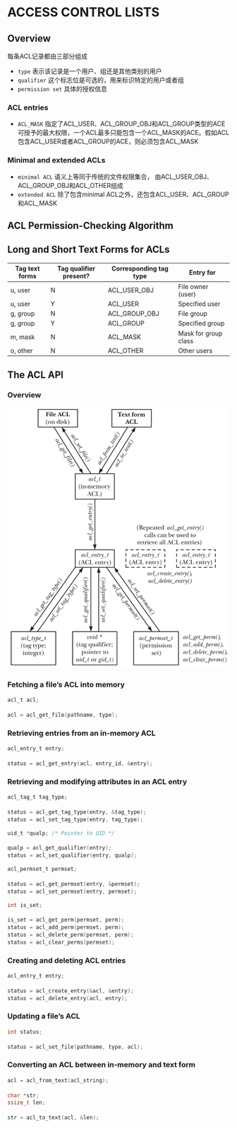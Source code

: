 # ACCESS CONTROL LISTS

## Overview
每条ACL记录都由三部分组成
- `type` 表示该记录是一个用户、组还是其他类别的用户
- `qualifier` 这个标志位是可选的，用来标识特定的用户或者组
- `permission set` 具体的授权信息

### ACL entries
- `ACL_MASK` 指定了ACL_USER、ACL_GROUP_OBJ和ACL_GROUP类型的ACE可授予的最大权限，一个ACL最多只能包含一个ACL_MASK的ACE。假如ACL包含ACL_USER或者ACL_GROUP的ACE，则必须包含ACL_MASK

### Minimal and extended ACLs
- `minimal ACL` 语义上等同于传统的文件权限集合， 由ACL_USER_OBJ、ACL_GROUP_OBJ和ACL_OTHER组成
- `extended ACL` 除了包含minimal ACL之外，还包含ACL_USER、ACL_GROUP和ACL_MASK

## ACL Permission-Checking Algorithm

## Long and Short Text Forms for ACLs
| Tag text forms | Tag qualifier present? | Corresponding tag type | Entry for |
| --- | --- | --- | --- |
| u, user | N | ACL_USER_OBJ | File owner (user) |
| u, user | Y | ACL_USER | Specified user |
| g, group | N | ACL_GROUP_OBJ | File group |
| g, group | Y | ACL_GROUP | Specified group |
| m, mask | N | ACL_MASK | Mask for group class |
| o, other | N | ACL_OTHER | Other users |

## The ACL API

### Overview
![17-2.png](img/17-2.png)

### Fetching a file’s ACL into memory
```c
acl_t acl;

acl = acl_get_file(pathname, type);
```

### Retrieving entries from an in-memory ACL
```c
acl_entry_t entry;

status = acl_get_entry(acl, entry_id, &entry);
```

### Retrieving and modifying attributes in an ACL entry
```c
acl_tag_t tag_type;

status = acl_get_tag_type(entry, &tag_type);
status = acl_set_tag_type(entry, tag_type);
```
```c
uid_t *qualp; /* Pointer to UID */

qualp = acl_get_qualifier(entry);
status = acl_set_qualifier(entry, qualp);
```
```c
acl_permset_t permset;

status = acl_get_permset(entry, &permset);
status = acl_set_permset(entry, permset);
```
```c
int is_set;

is_set = acl_get_perm(permset, perm);
status = acl_add_perm(permset, perm);
status = acl_delete_perm(permset, perm);
status = acl_clear_perms(permset);
```

### Creating and deleting ACL entries
```c
acl_entry_t entry;

status = acl_create_entry(&acl, &entry);
status = acl_delete_entry(acl, entry);
```

### Updating a file’s ACL
```c
int status;

status = acl_set_file(pathname, type, acl);
```

### Converting an ACL between in-memory and text form
```c
acl = acl_from_text(acl_string);

char *str;
ssize_t len;

str = acl_to_text(acl, &len);
```
